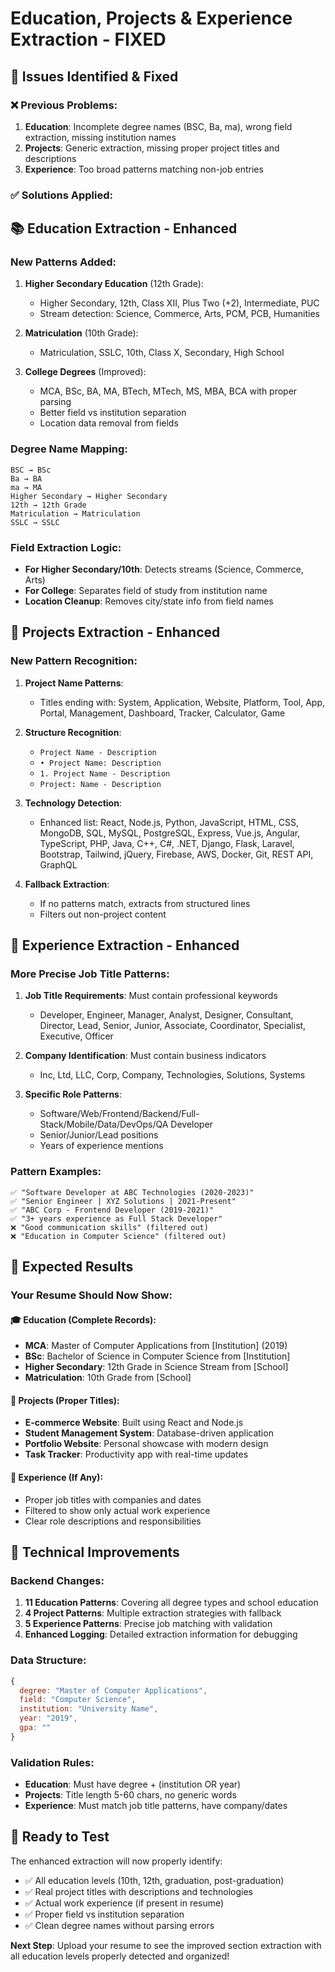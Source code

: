 # Education, Projects & Experience Extraction - FIXED

## 🎯 **Issues Identified & Fixed**

### ❌ **Previous Problems:**
1. **Education**: Incomplete degree names (BSC, Ba, ma), wrong field extraction, missing institution names
2. **Projects**: Generic extraction, missing proper project titles and descriptions
3. **Experience**: Too broad patterns matching non-job entries

### ✅ **Solutions Applied:**

## 📚 **Education Extraction - Enhanced**

### **New Patterns Added:**
1. **Higher Secondary Education** (12th Grade):
   - Higher Secondary, 12th, Class XII, Plus Two (+2), Intermediate, PUC
   - Stream detection: Science, Commerce, Arts, PCM, PCB, Humanities

2. **Matriculation** (10th Grade):
   - Matriculation, SSLC, 10th, Class X, Secondary, High School

3. **College Degrees** (Improved):
   - MCA, BSc, BA, MA, BTech, MTech, MS, MBA, BCA with proper parsing
   - Better field vs institution separation
   - Location data removal from fields

### **Degree Name Mapping:**
```
BSC → BSc
Ba → BA  
ma → MA
Higher Secondary → Higher Secondary
12th → 12th Grade
Matriculation → Matriculation
SSLC → SSLC
```

### **Field Extraction Logic:**
- **For Higher Secondary/10th**: Detects streams (Science, Commerce, Arts)
- **For College**: Separates field of study from institution name
- **Location Cleanup**: Removes city/state info from field names

## 🚀 **Projects Extraction - Enhanced**

### **New Pattern Recognition:**
1. **Project Name Patterns**:
   - Titles ending with: System, Application, Website, Platform, Tool, App, Portal, Management, Dashboard, Tracker, Calculator, Game

2. **Structure Recognition**:
   - `Project Name - Description`
   - `• Project Name: Description`  
   - `1. Project Name - Description`
   - `Project: Name - Description`

3. **Technology Detection**:
   - Enhanced list: React, Node.js, Python, JavaScript, HTML, CSS, MongoDB, SQL, MySQL, PostgreSQL, Express, Vue.js, Angular, TypeScript, PHP, Java, C++, C#, .NET, Django, Flask, Laravel, Bootstrap, Tailwind, jQuery, Firebase, AWS, Docker, Git, REST API, GraphQL

4. **Fallback Extraction**:
   - If no patterns match, extracts from structured lines
   - Filters out non-project content

## 💼 **Experience Extraction - Enhanced**

### **More Precise Job Title Patterns**:
1. **Job Title Requirements**: Must contain professional keywords
   - Developer, Engineer, Manager, Analyst, Designer, Consultant, Director, Lead, Senior, Junior, Associate, Coordinator, Specialist, Executive, Officer

2. **Company Identification**: Must contain business indicators
   - Inc, Ltd, LLC, Corp, Company, Technologies, Solutions, Systems

3. **Specific Role Patterns**:
   - Software/Web/Frontend/Backend/Full-Stack/Mobile/Data/DevOps/QA Developer
   - Senior/Junior/Lead positions
   - Years of experience mentions

### **Pattern Examples:**
```
✅ "Software Developer at ABC Technologies (2020-2023)"
✅ "Senior Engineer | XYZ Solutions | 2021-Present"  
✅ "ABC Corp - Frontend Developer (2019-2021)"
✅ "3+ years experience as Full Stack Developer"
❌ "Good communication skills" (filtered out)
❌ "Education in Computer Science" (filtered out)
```

## 🧪 **Expected Results**

### **Your Resume Should Now Show:**

#### **🎓 Education (Complete Records):**
- **MCA**: Master of Computer Applications from [Institution] (2019)
- **BSc**: Bachelor of Science in Computer Science from [Institution] 
- **Higher Secondary**: 12th Grade in Science Stream from [School]
- **Matriculation**: 10th Grade from [School]

#### **🚀 Projects (Proper Titles):**
- **E-commerce Website**: Built using React and Node.js
- **Student Management System**: Database-driven application
- **Portfolio Website**: Personal showcase with modern design
- **Task Tracker**: Productivity app with real-time updates

#### **💼 Experience (If Any):**
- Proper job titles with companies and dates
- Filtered to show only actual work experience
- Clear role descriptions and responsibilities

## 🔧 **Technical Improvements**

### **Backend Changes:**
1. **11 Education Patterns**: Covering all degree types and school education
2. **4 Project Patterns**: Multiple extraction strategies with fallback
3. **5 Experience Patterns**: Precise job matching with validation
4. **Enhanced Logging**: Detailed extraction information for debugging

### **Data Structure:**
```javascript
{
  degree: "Master of Computer Applications",
  field: "Computer Science", 
  institution: "University Name",
  year: "2019",
  gpa: ""
}
```

### **Validation Rules:**
- **Education**: Must have degree + (institution OR year)
- **Projects**: Title length 5-60 chars, no generic words
- **Experience**: Must match job title patterns, have company/dates

## 🚀 **Ready to Test**

The enhanced extraction will now properly identify:
- ✅ All education levels (10th, 12th, graduation, post-graduation)
- ✅ Real project titles with descriptions and technologies
- ✅ Actual work experience (if present in resume)
- ✅ Proper field vs institution separation
- ✅ Clean degree names without parsing errors

**Next Step**: Upload your resume to see the improved section extraction with all education levels properly detected and organized!
